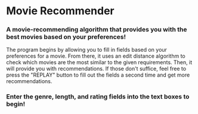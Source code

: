 # **Movie Recommender**

### A movie-recommending algorithm that provides you with the best movies based on your preferences!

The program begins by allowing you to fill in fields based on your preferences for a movie. From there, it uses an edit 
distance algorithm to check which movies are the most similar to the given requirements. Then, it will provide you with 
recommendations. If those don't suffice, feel free to press the "REPLAY" button to fill out the fields a second time and 
get more recommendations.

### Enter the genre, length, and rating fields into the text boxes to begin!